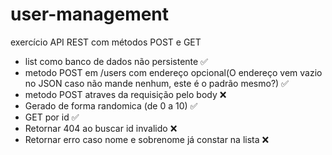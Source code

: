 # user-management

exercício API REST com métodos POST e GET

- list como banco de dados não persistente ✅
- metodo POST em /users com endereço opcional(O endereço vem vazio no JSON caso não mande nenhum, este é o padrão mesmo?) ✅
- metodo POST atraves da requisição pelo body ❌
- Gerado de forma randomica (de 0 a  10) ✅
- GET por id ✅
- Retornar 404 ao buscar id invalido ❌
- Retornar erro caso nome e sobrenome já constar na lista ❌

